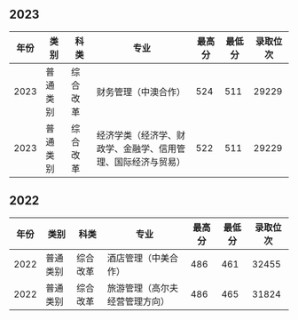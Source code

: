 ## 2023

| 年份 | 类别     | 科类     | 专业                                                         | 最高分 | 最低分 | 录取位次 |
| ---- | -------- | -------- | ------------------------------------------------------------ | ------ | ------ | -------- |
| 2023 | 普通类别 | 综合改革 | 财务管理（中澳合作）                                         | 524    | 511    | 29229    |
| 2023 | 普通类别 | 综合改革 | 经济学类（经济学、财政学、金融学、信用管理、国际经济与贸易） | 522    | 511    | 29229    |


## 2022

| 年份 | 类别     | 科类     | 专业                           | 最高分 | 最低分 | 录取位次 |
| ---- | -------- | -------- | ------------------------------ | ------ | ------ | -------- |
| 2022 | 普通类别 | 综合改革 | 酒店管理（中美合作）           | 486    | 461    | 32455    |
| 2022 | 普通类别 | 综合改革 | 旅游管理（高尔夫经营管理方向） | 486    | 465    | 31824    |